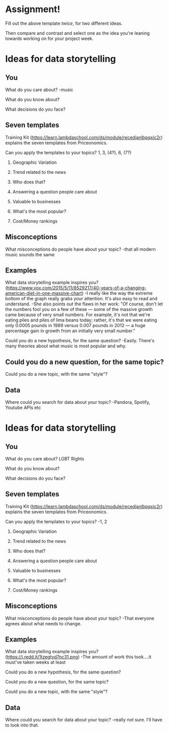 # Assignment!

Fill out the above template *twice*, for two different ideas.

Then compare and contrast and select one as the idea you're leaning towards
working on for your project week.




# Ideas for data storytelling

## You

What do you care about?
-music

What do you know about?


What decisions do you face?


## Seven templates

Training Kit (https://learn.lambdaschool.com/ds/module/recedjanlbpqxic2r) explains the seven templates from Priceonomics.

Can you apply the templates to your topics? 1, 3, (4?), 6, (7?)

1. Geographic Variation


2. Trend related to the news


3. Who does that?


4. Answering a question people care about


5. Valuable to businesses


6. What's the most popular?


7. Cost/Money rankings


## Misconceptions

What misconceptions do people have about your topic?
-that all modern music sounds the same

## Examples

What data storytelling example inspires you?
(https://www.vox.com/2015/5/11/8529217/40-years-of-a-changing-american-diet-in-one-massive-chart)
-I really like the way the extreme bottom of the graph really grabs your attention. It's also easy to read and understand.
-She also points out the flaws in her work:
"Of course, don't let the numbers fool you on a few of these — some of the massive growth came because of very small numbers. For example, it's not that we're eating piles and piles of lima beans today; rather, it's that we were eating only 0.0005 pounds in 1989 versus 0.007 pounds in 2012 — a huge percentage gain in growth from an initially very small number."

Could you do a new hypothesis, for the same question?
-Easily. There's many theories about what music is most popular and why.

Could you do a new question, for the same topic?
-

Could you do a new topic, with the same "style"?


## Data

Where could you search for data about your topic?
-Pandora, Spotify, Youtube APIs etc





# Ideas for data storytelling

## You

What do you care about?
LGBT Rights

What do you know about?


What decisions do you face?


## Seven templates

Training Kit (https://learn.lambdaschool.com/ds/module/recedjanlbpqxic2r) explains the seven templates from Priceonomics.

Can you apply the templates to your topics? -1, 2

1. Geographic Variation


2. Trend related to the news


3. Who does that?


4. Answering a question people care about


5. Valuable to businesses


6. What's the most popular?


7. Cost/Money rankings


## Misconceptions

What misconceptions do people have about your topic?
-That everyone agrees about what needs to change.

## Examples

What data storytelling example inspires you?
(https://i.redd.it/1tzegtyd7nc31.png)
-The amount of work this took....it must've taken weeks at least

Could you do a new hypothesis, for the same question?


Could you do a new question, for the same topic?


Could you do a new topic, with the same "style"?


## Data

Where could you search for data about your topic?
-really not sure. I'll have to look into that.
